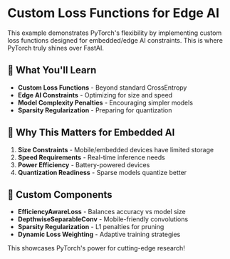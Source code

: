 # Custom Loss Functions for Edge AI

This example demonstrates PyTorch's flexibility by implementing custom loss functions designed for embedded/edge AI constraints. This is where PyTorch truly shines over FastAI.

## 🎯 What You'll Learn

- **Custom Loss Functions** - Beyond standard CrossEntropy
- **Edge AI Constraints** - Optimizing for size and speed
- **Model Complexity Penalties** - Encouraging simpler models
- **Sparsity Regularization** - Preparing for quantization

## 🚀 Why This Matters for Embedded AI

1. **Size Constraints** - Mobile/embedded devices have limited storage
2. **Speed Requirements** - Real-time inference needs
3. **Power Efficiency** - Battery-powered devices
4. **Quantization Readiness** - Sparse models quantize better

## 🔧 Custom Components

- **EfficiencyAwareLoss** - Balances accuracy vs model size
- **DepthwiseSeparableConv** - Mobile-friendly convolutions
- **Sparsity Regularization** - L1 penalties for pruning
- **Dynamic Loss Weighting** - Adaptive training strategies

This showcases PyTorch's power for cutting-edge research!